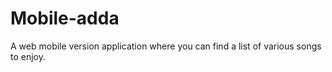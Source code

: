 # Mobile-adda
A web mobile version application where you can find a list of various songs to enjoy.
